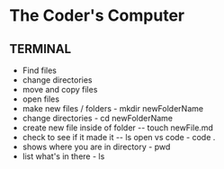 # The Coder's Computer

## TERMINAL

- Find files
- change directories
- move and copy files
- open files
- make new files / folders - mkdir newFolderName
- change directories - cd newFolderName
- create new file inside of folder -- touch newFile.md
- check to see if it made it -- ls
open vs code - code .
- shows where you are in directory - pwd
- list what's in there - ls
